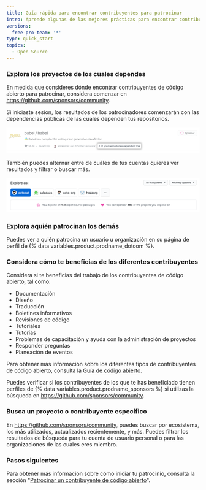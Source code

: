 ```yaml
---
title: Guía rápida para encontrar contribuyentes para patrocinar
intro: Aprende algunas de las mejores prácticas para encontrar contribuyentes de código abierto para patrocinar.
versions:
  free-pro-team: '*'
type: quick_start
topics:
  - Open Source
---
```


### Explora los proyectos de los cuales dependes

En medida que consideres dónde encontrar contribuyentes de código abierto para patrocinar, considera comenzar en https://github.com/sponsors/community.

Si iniciaste sesión, los resultados de los patrocinadores comenzarán con las dependencias públicas de las cuales dependen tus repositorios.

![El proyecto de código abierto Babel con texto resaltado que dice "4 de tus repositorios dependen de esto"](/assets/images/help/sponsors/example-of-open-source-project-dependency.png)

También puedes alternar entre de cuáles de tus cuentas quieres ver resultados y filtrar o buscar más.

![Opciones de búsqueda de la página de búsqueda de la comunidadde patrocinadores](/assets/images/help/sponsors/sponsors-search-options.png)

### Explora aquién patrocinan los demás

Puedes ver a quién patrocina un usuario u organización en su página de perfil de {% data variables.product.prodname_dotcom %}.

### Considera cómo te beneficias de los diferentes contribuyentes

Considera si te beneficias del trabajo de los contribuyentes de código abierto, tal como:
 - Documentación
 - Diseño
 - Traducción
 - Boletines informativos
 - Revisiones de código
 - Tutoriales
 - Tutorías
 - Problemas de capacitación y ayuda con la administración de proyectos
 - Responder preguntas
 - Planeación de eventos

Para obtener más información sobre los diferentes tipos de contribuyentes de código abierto, consulta la [Guía de código abierto](https://opensource.guide/how-to-contribute/#you-dont-have-to-contribute-code).

Puedes verificar si los contribuyentes de los que te has beneficiado tienen perfiles de {% data variables.product.prodname_sponsors %} si utilizas la búsqueda en https://github.com/sponsors/community.

### Busca un proyecto o contribuyente específico

En https://github.com/sponsors/community, puedes buscar por ecosistema, los más utilizados, actualizados recientemente, y más. Puedes filtrar los resultados de búsqueda para tu cuenta de usuario personal o para las organizaciones de las cuales eres miembro.

### Pasos siguientes

Para obtener más información sobre cómo iniciar tu patrocinio, consulta la sección "[Patrocinar un contribuyente de código abierto](/sponsors/sponsoring-open-source-contributors/sponsoring-an-open-source-contributor)".
